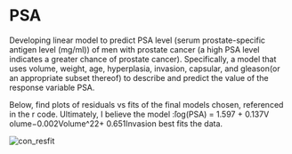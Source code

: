 # PSA
Developing linear model to predict PSA level (serum prostate-specific antigen level (mg/ml)) of men with prostate cancer (a high PSA level indicates a greater chance of prostate cancer). Specifically, a model that uses volume, weight, age, hyperplasia, invasion, capsular, and gleason(or an appropriate subset thereof) to describe and predict the value of the response variable PSA.

Below, find plots of residuals vs fits of the final models chosen, referenced in the r code. Ultimately, I believe the model :̂log(PSA) = 1.597 + 0.137V olume−0.002Volume^22+ 0.651Invasion best fits the data. 

![con_resfit](https://user-images.githubusercontent.com/31354616/30307949-c4ccfd46-9736-11e7-87fe-cfb9ef5d3f6c.png)
